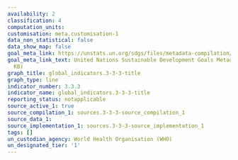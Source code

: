 ```yaml
---
availability: 2
classification: 4
computation_units:
customisation: meta.customisation-1
data_non_statistical: false
data_show_map: false
goal_meta_link: https://unstats.un.org/sdgs/files/metadata-compilation/Metadata-Goal-3.pdf
goal_meta_link_text: United Nations Sustainable Development Goals Metadata (PDF 431
  KB)
graph_title: global_indicators.3-3-3-title
graph_type: line
indicator_number: 3.3.3
indicator_name: global_indicators.3-3-3-title
reporting_status: notapplicable
source_active_1: true
source_compilation_1: sources.3-3-3-source_compilation_1
source_data_1:
source_implementation_1: sources.3-3-3-source_implementation_1
tags: []
un_custodian_agency: World Health Organisation (WHO)
un_designated_tier: '1'
---
```


